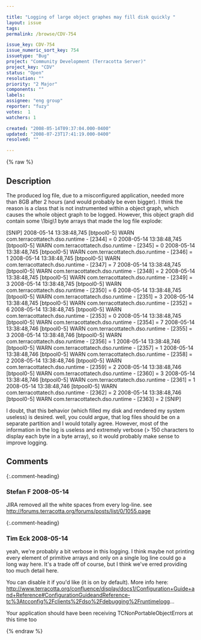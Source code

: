 ```yaml
---

title: "Logging of large object graphes may fill disk quickly "
layout: issue
tags: 
permalink: /browse/CDV-754

issue_key: CDV-754
issue_numeric_sort_key: 754
issuetype: "Bug"
project: "Community Development (Terracotta Server)"
project_key: "CDV"
status: "Open"
resolution: ""
priority: "2 Major"
components: ""
labels: 
assignee: "eng group"
reporter: "fuzy"
votes:  1
watchers: 1

created: "2008-05-14T09:37:04.000-0400"
updated: "2008-07-23T17:41:19.000-0400"
resolved: ""

---
```




{% raw %}



## Description

<div markdown="1" class="description">

The produced log file, due to a misconfigured application, needed more than 8GB after 2 hours (and would probably be even bigger). I think the reason is a class that is not instrumented within a object graph, which causes the whole object graph to be logged. However, this object graph did contain some \1big\1 byte arrays that made the log file explode:

[SNIP]
2008-05-14 13:38:48,745 [btpool0-5] WARN com.terracottatech.dso.runtime -                                                                    [2344] = 0
2008-05-14 13:38:48,745 [btpool0-5] WARN com.terracottatech.dso.runtime -                                                                    [2345] = 0
2008-05-14 13:38:48,745 [btpool0-5] WARN com.terracottatech.dso.runtime -                                                                    [2346] = 1
2008-05-14 13:38:48,745 [btpool0-5] WARN com.terracottatech.dso.runtime -                                                                    [2347] = 7
2008-05-14 13:38:48,745 [btpool0-5] WARN com.terracottatech.dso.runtime -                                                                    [2348] = 2
2008-05-14 13:38:48,745 [btpool0-5] WARN com.terracottatech.dso.runtime -                                                                    [2349] = 3
2008-05-14 13:38:48,745 [btpool0-5] WARN com.terracottatech.dso.runtime -                                                                    [2350] = 6
2008-05-14 13:38:48,745 [btpool0-5] WARN com.terracottatech.dso.runtime -                                                                    [2351] = 3
2008-05-14 13:38:48,745 [btpool0-5] WARN com.terracottatech.dso.runtime -                                                                    [2352] = 6
2008-05-14 13:38:48,745 [btpool0-5] WARN com.terracottatech.dso.runtime -                                                                    [2353] = 0
2008-05-14 13:38:48,745 [btpool0-5] WARN com.terracottatech.dso.runtime -                                                                    [2354] = 7
2008-05-14 13:38:48,746 [btpool0-5] WARN com.terracottatech.dso.runtime -                                                                    [2355] = 3
2008-05-14 13:38:48,746 [btpool0-5] WARN com.terracottatech.dso.runtime -                                                                    [2356] = 1
2008-05-14 13:38:48,746 [btpool0-5] WARN com.terracottatech.dso.runtime -                                                                    [2357] = 1
2008-05-14 13:38:48,746 [btpool0-5] WARN com.terracottatech.dso.runtime -                                                                    [2358] = 2
2008-05-14 13:38:48,746 [btpool0-5] WARN com.terracottatech.dso.runtime -                                                                    [2359] = 2
2008-05-14 13:38:48,746 [btpool0-5] WARN com.terracottatech.dso.runtime -                                                                    [2360] = 3
2008-05-14 13:38:48,746 [btpool0-5] WARN com.terracottatech.dso.runtime -                                                                    [2361] = 1
2008-05-14 13:38:48,746 [btpool0-5] WARN com.terracottatech.dso.runtime -                                                                    [2362] = 2
2008-05-14 13:38:48,746 [btpool0-5] WARN com.terracottatech.dso.runtime -                                                                    [2363] = 2
[SNIP]

I doubt, that this behavior (which filled my disk and rendered my system useless) is desired. well, you could argue, that log files should be on a separate partition and I would totally agree. However, most of the information in the log is useless and extremely verbose (> 150 characters to display each byte in a byte array), so it would probably make sense to improve logging.

</div>

## Comments


{:.comment-heading}
### **Stefan F** <span class="date">2008-05-14</span>

<div markdown="1" class="comment">

JIRA removed all the white spaces from every log-line. see http://forums.terracotta.org/forums/posts/list/0/1055.page 

</div>


{:.comment-heading}
### **Tim Eck** <span class="date">2008-05-14</span>

<div markdown="1" class="comment">

yeah, we're probably a bit verbose in this logging. I think maybe not printing every element of primitive arrays and only on a single log line could go a long way here. It's a trade off of course, but I think we've erred providing too much detail here.

You can disable it if you'd like (it is on by default). More info here:
http://www.terracotta.org/confluence/display/docs1/Configuration+Guide+and+Reference#ConfigurationGuideandReference-tc%3Atcconfig%2Fclients%2Fdso%2Fdebugging%2Fruntimelogg...

Your application should have been receiving TCNonPortableObjectErrors at this time too






</div>



{% endraw %}

